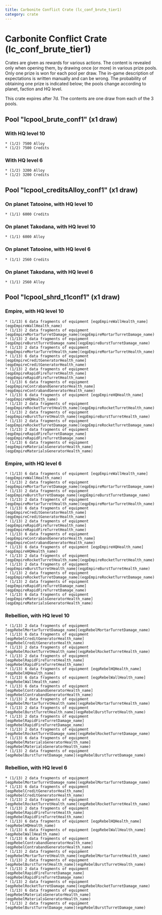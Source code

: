 ```yaml
---
title: Carbonite Conflict Crate (lc_conf_brute_tier1)
category: crate
---
```


# Carbonite Conflict Crate (lc_conf_brute_tier1)

Crates are given as rewards for various actions. The content is revealed only when opening them, by drawing once (or more) in various prize pools. Only one prize is won for each pool per draw. The in-game description of expectations is written manually and can be wrong. The probability of obtaining one prize is indicated below; the pools change according to planet, faction and HQ level.

This crate expires after 7d. The contents are one draw from each of the 3 pools.

## Pool "lcpool_brute_conf1" (x1 draw)

### With HQ level 10

    * (1/2) 7500 Alloy
    * (1/2) 7500 Credits

### With HQ level 6

    * (1/2) 3200 Alloy
    * (1/2) 3200 Credits

## Pool "lcpool_creditsAlloy_conf1" (x1 draw)

### On planet Tatooine, with HQ level 10

    * (1/1) 6000 Credits

### On planet Takodana, with HQ level 10

    * (1/1) 6000 Alloy

### On planet Tatooine, with HQ level 6

    * (1/1) 2560 Credits

### On planet Takodana, with HQ level 6

    * (1/1) 2560 Alloy

## Pool "lcpool_shrd_t1conf1" (x1 draw)

### Empire, with HQ level 10

    * (1/13) 6 data fragments of equipment [eqpEmpireWallHealth_name](eqpEmpireWallHealth_name)
    * (1/13) 2 data fragments of equipment [eqpEmpireMortarTurretDamage_name](eqpEmpireMortarTurretDamage_name)
    * (1/13) 2 data fragments of equipment [eqpEmpireBurstTurretDamage_name](eqpEmpireBurstTurretDamage_name)
    * (1/13) 2 data fragments of equipment [eqpEmpireMortarTurretHealth_name](eqpEmpireMortarTurretHealth_name)
    * (1/13) 6 data fragments of equipment [eqpEmpireCreditGeneratorHealth_name](eqpEmpireCreditGeneratorHealth_name)
    * (1/13) 2 data fragments of equipment [eqpEmpireRapidFireTurretHealth_name](eqpEmpireRapidFireTurretHealth_name)
    * (1/13) 6 data fragments of equipment [eqpEmpireContrabandGeneratorHealth_name](eqpEmpireContrabandGeneratorHealth_name)
    * (1/13) 6 data fragments of equipment [eqpEmpireHQHealth_name](eqpEmpireHQHealth_name)
    * (1/13) 2 data fragments of equipment [eqpEmpireRocketTurretHealth_name](eqpEmpireRocketTurretHealth_name)
    * (1/13) 2 data fragments of equipment [eqpEmpireBurstTurretHealth_name](eqpEmpireBurstTurretHealth_name)
    * (1/13) 2 data fragments of equipment [eqpEmpireRocketTurretDamage_name](eqpEmpireRocketTurretDamage_name)
    * (1/13) 2 data fragments of equipment [eqpEmpireRapidFireTurretDamage_name](eqpEmpireRapidFireTurretDamage_name)
    * (1/13) 6 data fragments of equipment [eqpEmpireMaterialsGeneratorHealth_name](eqpEmpireMaterialsGeneratorHealth_name)

### Empire, with HQ level 6

    * (1/13) 6 data fragments of equipment [eqpEmpireWallHealth_name](eqpEmpireWallHealth_name)
    * (1/13) 2 data fragments of equipment [eqpEmpireMortarTurretDamage_name](eqpEmpireMortarTurretDamage_name)
    * (1/13) 2 data fragments of equipment [eqpEmpireBurstTurretDamage_name](eqpEmpireBurstTurretDamage_name)
    * (1/13) 2 data fragments of equipment [eqpEmpireMortarTurretHealth_name](eqpEmpireMortarTurretHealth_name)
    * (1/13) 6 data fragments of equipment [eqpEmpireCreditGeneratorHealth_name](eqpEmpireCreditGeneratorHealth_name)
    * (1/13) 2 data fragments of equipment [eqpEmpireRapidFireTurretHealth_name](eqpEmpireRapidFireTurretHealth_name)
    * (1/13) 6 data fragments of equipment [eqpEmpireContrabandGeneratorHealth_name](eqpEmpireContrabandGeneratorHealth_name)
    * (1/13) 6 data fragments of equipment [eqpEmpireHQHealth_name](eqpEmpireHQHealth_name)
    * (1/13) 2 data fragments of equipment [eqpEmpireRocketTurretHealth_name](eqpEmpireRocketTurretHealth_name)
    * (1/13) 2 data fragments of equipment [eqpEmpireBurstTurretHealth_name](eqpEmpireBurstTurretHealth_name)
    * (1/13) 2 data fragments of equipment [eqpEmpireRocketTurretDamage_name](eqpEmpireRocketTurretDamage_name)
    * (1/13) 2 data fragments of equipment [eqpEmpireRapidFireTurretDamage_name](eqpEmpireRapidFireTurretDamage_name)
    * (1/13) 6 data fragments of equipment [eqpEmpireMaterialsGeneratorHealth_name](eqpEmpireMaterialsGeneratorHealth_name)

### Rebellion, with HQ level 10

    * (1/13) 2 data fragments of equipment [eqpRebelMortarTurretDamage_name](eqpRebelMortarTurretDamage_name)
    * (1/13) 6 data fragments of equipment [eqpRebelCreditGeneratorHealth_name](eqpRebelCreditGeneratorHealth_name)
    * (1/13) 2 data fragments of equipment [eqpRebelRocketTurretHealth_name](eqpRebelRocketTurretHealth_name)
    * (1/13) 2 data fragments of equipment [eqpRebelRapidFireTurretHealth_name](eqpRebelRapidFireTurretHealth_name)
    * (1/13) 6 data fragments of equipment [eqpRebelHQHealth_name](eqpRebelHQHealth_name)
    * (1/13) 6 data fragments of equipment [eqpRebelWallHealth_name](eqpRebelWallHealth_name)
    * (1/13) 6 data fragments of equipment [eqpRebelContrabandGeneratorHealth_name](eqpRebelContrabandGeneratorHealth_name)
    * (1/13) 2 data fragments of equipment [eqpRebelMortarTurretHealth_name](eqpRebelMortarTurretHealth_name)
    * (1/13) 2 data fragments of equipment [eqpRebelBurstTurretHealth_name](eqpRebelBurstTurretHealth_name)
    * (1/13) 2 data fragments of equipment [eqpRebelRapidFireTurretDamage_name](eqpRebelRapidFireTurretDamage_name)
    * (1/13) 2 data fragments of equipment [eqpRebelRocketTurretDamage_name](eqpRebelRocketTurretDamage_name)
    * (1/13) 6 data fragments of equipment [eqpRebelMaterialsGeneratorHealth_name](eqpRebelMaterialsGeneratorHealth_name)
    * (1/13) 2 data fragments of equipment [eqpRebelBurstTurretDamage_name](eqpRebelBurstTurretDamage_name)

### Rebellion, with HQ level 6

    * (1/13) 2 data fragments of equipment [eqpRebelMortarTurretDamage_name](eqpRebelMortarTurretDamage_name)
    * (1/13) 6 data fragments of equipment [eqpRebelCreditGeneratorHealth_name](eqpRebelCreditGeneratorHealth_name)
    * (1/13) 2 data fragments of equipment [eqpRebelRocketTurretHealth_name](eqpRebelRocketTurretHealth_name)
    * (1/13) 2 data fragments of equipment [eqpRebelRapidFireTurretHealth_name](eqpRebelRapidFireTurretHealth_name)
    * (1/13) 6 data fragments of equipment [eqpRebelHQHealth_name](eqpRebelHQHealth_name)
    * (1/13) 6 data fragments of equipment [eqpRebelWallHealth_name](eqpRebelWallHealth_name)
    * (1/13) 6 data fragments of equipment [eqpRebelContrabandGeneratorHealth_name](eqpRebelContrabandGeneratorHealth_name)
    * (1/13) 2 data fragments of equipment [eqpRebelMortarTurretHealth_name](eqpRebelMortarTurretHealth_name)
    * (1/13) 2 data fragments of equipment [eqpRebelBurstTurretHealth_name](eqpRebelBurstTurretHealth_name)
    * (1/13) 2 data fragments of equipment [eqpRebelRapidFireTurretDamage_name](eqpRebelRapidFireTurretDamage_name)
    * (1/13) 2 data fragments of equipment [eqpRebelRocketTurretDamage_name](eqpRebelRocketTurretDamage_name)
    * (1/13) 6 data fragments of equipment [eqpRebelMaterialsGeneratorHealth_name](eqpRebelMaterialsGeneratorHealth_name)
    * (1/13) 2 data fragments of equipment [eqpRebelBurstTurretDamage_name](eqpRebelBurstTurretDamage_name)
